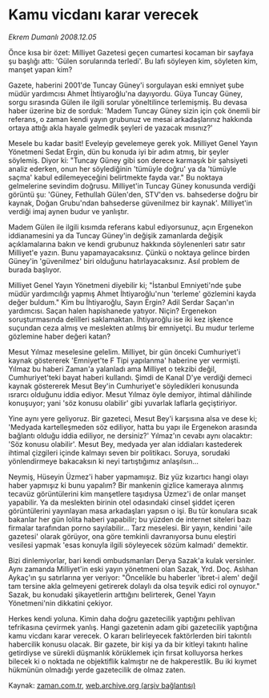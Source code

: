 # Kamu vicdanı  karar verecek

*Ekrem Dumanlı 2008.12.05*

<tr><td class="metin" colspan="2" style="padding-top: 20px; padding-left: 5px; padding-right: 10px;">Önce kısa bir özet: Milliyet Gazetesi geçen cumartesi kocaman bir sayfaya şu başlığı attı: 'Gülen sorularında terledi'. Bu lafı söyleyen kim, söyleten kim, manşet yapan kim?</td></tr><tr><td class="metin" colspan="2" style="padding-top: 20px; padding-left: 5px; padding-right: 10px;"><p> Gazete, haberini 2001'de Tuncay Güney'i sorgulayan eski emniyet şube müdür yardımcısı Ahmet İhtiyaroğlu'na dayıyordu. Güya Tuncay Güney, sorgu sırasında Gülen ile ilgili sorular yöneltilince terlemişmiş. Bu devasa haber üzerine biz de sorduk: 'Madem Tuncay Güney sizin için çok önemli bir referans, o zaman kendi yayın grubunuz ve mesai arkadaşlarınız hakkında ortaya attığı akla hayale gelmedik şeyleri de yazacak mısınız?'
<p>Mesele bu kadar basit! Eveleyip gevelemeye gerek yok. Milliyet Genel Yayın Yönetmeni Sedat Ergin, dün bu konuda iyi bir adım atmış, bir şeyler söylemiş. Diyor ki: "Tuncay Güney gibi son derece karmaşık bir şahsiyeti analiz ederken, onun her söylediğinin 'tümüyle doğru' ya da 'tümüyle saçma' kabul edilemeyeceğini belirtmekte fayda var." Bu noktaya gelmelerine sevindim doğrusu. Milliyet'in Tuncay Güney konusunda verdiği görüntü şu: 'Güney, Fethullah Gülen'den, STV'den vs. bahsederse doğru bir kaynak, Doğan Grubu'ndan bahsederse güvenilmez bir kaynak'. Milliyet'in verdiği imaj aynen budur ve yanlıştır.
<p>Madem Gülen ile ilgili kısımda referans kabul ediyorsunuz, açın Ergenekon iddianamesini ya da Tuncay Güney'in değişik zamanlarda değişik açıklamalarına bakın ve kendi grubunuz hakkında söylenenleri satır satır Milliyet'e yazın. Bunu yapamayacaksınız. Çünkü o noktaya gelince birden Güney'in 'güvenilmez' biri olduğunu hatırlayacaksınız. Asıl problem de burada başlıyor. 
<p>Milliyet Genel Yayın Yönetmeni diyebilir ki; "İstanbul Emniyeti'nde şube müdür yardımcılığı yapmış Ahmet İhtiyaroğlu'nun 'terleme' gözlemini kayda değer buldum." Kim bu İhtiyaroğlu, Sayın Ergin? Adil Serdar Saçan'ın yardımcısı. Saçan halen hapishanede yatıyor. Niçin? Ergenekon soruşturmasında delilleri saklamaktan. İhtiyaroğlu ise iki kez işkence suçundan ceza almış ve meslekten atılmış bir emniyetçi. Bu mudur terleme gözlemine haber değeri katan? 
<p>Mesut Yılmaz meselesine gelelim. Milliyet, bir gün önceki Cumhuriyet'i kaynak göstererek 'Emniyet'te F Tipi yapılanma' haberine yer vermişti. Yılmaz bu haberi Zaman'a yalanladı ama Milliyet o tekzibi değil, Cumhuriyet'teki bayat haberi kullandı. Şimdi de Kanal D'ye verdiği demeci kaynak göstererek Mesut Bey'in Cumhuriyet'e söyledikleri konusunda ısrarcı olduğunu iddia ediyor. Mesut Yılmaz öyle demiyor, ihtimal dâhilinde konuşuyor; yani 'söz konusu olabilir' gibi yuvarlak laflarla geçiştiriyor. 
<p>Yine aynı yere geliyoruz. Bir gazeteci, Mesut Bey'i karşısına alsa ve dese ki; 'Medyada kartelleşmeden söz ediliyor, hatta bu yapı ile Ergenekon arasında bağlantı olduğu iddia ediliyor, ne dersiniz?' Yılmaz'ın cevabı aynı olacaktır: 'Söz konusu olabilir'. Mesut Bey, medyada yer alan iddiaları kastederek ihtimal çizgileri içinde kalmayı seven bir politikacı. Soruya, sorudaki yönlendirmeye bakacaksın ki neyi tartıştığımız anlaşılsın...
<p>Neymiş, Hüseyin Üzmez'i haber yapmamışız. Biz yüz kızartıcı hangi olayı haber yapmışız ki bunu yapalım? Bir mankenin gizlice kameraya alınmış tecavüz görüntülerini kim manşetlere taşıdıysa Üzmez'i de onlar manşet yapabilir. Ya da meslekten birinin otel odasındaki cinsel şiddet içeren görüntülerini yayınlayan masa arkadaşları yapsın o işi. Bu tür konulara sıcak bakanlar her gün lolita haberi yapabilir; bu yüzden de internet siteleri bazı firmalar tarafından porno sayılabilir... Tarz meselesi. Bir yayın, kendini 'aile gazetesi' olarak görüyor, ona göre temkinli davranıyorsa bunu eleştiri vesilesi yapmak 'esas konuyla ilgili söyleyecek sözüm kalmadı' demektir. 
<p>Bizi dinlemiyorlar, bari kendi ombudsmanları Derya Sazak'a kulak versinler. Aynı zamanda Milliyet'in eski yayın yönetmeni olan Sazak, Yrd. Doç. Aslıhan Aykaç'ın şu satırlarına yer veriyor: "Öncelikle bu haberler 'ibret-i alem' değil tam tersine akla gelmeyeni getirerek dolaylı da olsa teşvik edici rol oynuyor." Sazak, bu konudaki şikayetlerin arttığını belirterek, Genel Yayın Yönetmeni'nin dikkatini çekiyor. 
<p>Herkes kendi yoluna. Kimin daha doğru gazetecilik yaptığını pehlivan tefrikasına çevirmek yanlış. Hangi gazetenin adam gibi gazetecilik yaptığına kamu vicdanı karar verecek. O kararı belirleyecek faktörlerden biri takıntılı habercilik konusu olacak. Bir gazete, bir kişi ya da bir kitleyi takıntı haline getirdiyse ve sürekli düşmanlık körüklemek için fırsat kolluyorsa herkes bilecek ki o noktada ne objektiflik kalmıştır ne de hakperestlik. Bu iki kıymet hükmünün olmadığı yerde gazetecilik de olmaz zaten.<br/></p></p></p></p></p></p></p></p></p></td></tr>

Kaynak: [zaman.com.tr](http://zaman.com.tr/yazar.do?yazino=767401), [web.archive.org (arşiv bağlantısı)](http://web.archive.org/web/20090220232925/http://zaman.com.tr:80/yazar.do?yazino=767401)
